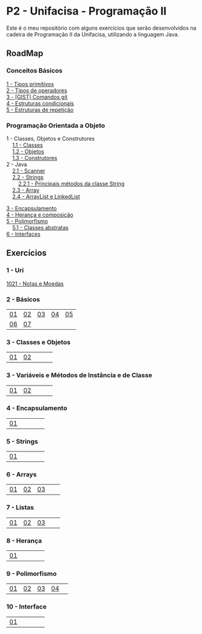 # P2 - Unifacisa - Programação II

Este é o meu repositório com alguns exercícios que serão desenvolvidos na cadeira de Programação II da Unifacisa, utilizando a linguagem Java.

## RoadMap

### Conceitos Básicos

[1 - Tipos primitivos](doc/TiposPrimitivos.md)  
[2 - Tipos de operadores](doc/TiposDeOperadores.md)  
[3 - [GIST] Comandos git](https://gist.github.com/raquelsouto/340954086b8d504b9dd38e01e5313582)  
[4 - Estruturas condicionais](doc/EstruturasCondicionais.md)   
[5 - Estruturas de repetição ](doc/EstruturasDeRepeticao.md)

### Programação Orientada a Objeto
1 - Classes, Objetos e Construtores   
&nbsp;&nbsp;&nbsp;&nbsp;[1.1 - Classes](doc/Classes.md)  
&nbsp;&nbsp;&nbsp;&nbsp;[1.2 - Objetos](doc/Objetos.md)  
&nbsp;&nbsp;&nbsp;&nbsp;[1.3 - Construtores](doc/Construtores.md)  
2 - Java  
&nbsp;&nbsp;&nbsp;&nbsp;[2.1 - Scanner](doc/Scanner.md)  
&nbsp;&nbsp;&nbsp;&nbsp;[2.2 - Strings](doc/String.md)  
&nbsp;&nbsp;&nbsp;&nbsp;&nbsp;&nbsp;&nbsp;&nbsp;[2.2.1 - Principais métodos da classe String](doc/metodosString.md)  
&nbsp;&nbsp;&nbsp;&nbsp;[2.3 - Array](doc/Array.md)  
&nbsp;&nbsp;&nbsp;&nbsp;[2.4 - ArrayList e LinkedList](doc/ArrayList.md)  
 
[3 - Encapsulamento](doc/Encapsulamento.md)    
[4 - Herança e composição](doc/HerancaEComposicao.md)  
[5 - Polimorfismo](doc/Polimorfismo.md)  
&nbsp;&nbsp;&nbsp;&nbsp;[5.1 - Classes abstratas](doc/ClasseAbstrata.md)  
[6 - Interfaces](doc/Interfaces.md)  

## Exercícios  

### 1 - Uri

[1021 - Notas e Moedas](exercicios/uri/1021)

### 2 - Básicos  

|                             |                             |                             |                             |                             |
|            :---:            |            :---:            |            :---:            |             :---:           |              :---:          |
| [01](exercicios/basicos/01) | [02](exercicios/basicos/02) | [03](exercicios/basicos/03) | [04](exercicios/basicos/04) | [05](exercicios/basicos/05) |
| [06](exercicios/basicos/06) | [07](exercicios/basicos/07) |   |   |   |

### 3 - Classes e Objetos

|                             |                             |                           |                             |                             |
|            :---:            |            :---:            |            :---:          |             :---:           |              :---:          |
| [01](exercicios/classesObjetos/01) | [02](exercicios/classesObjetos/02) | |

### 3 - Variáveis e Métodos de Instância e de Classe
|                             |                             |                           |                             |                             |
|            :---:            |            :---:            |            :---:          |             :---:           |              :---:          |
| [01](exercicios/variaveisEMetodosDeInstanciaDeClasse/01) | [02](exercicios/variaveisEMetodosDeInstanciaDeClasse/02) | 

### 4 - Encapsulamento
|                             |                             |                           |                             |                             |
|            :---:            |            :---:            |            :---:          |             :---:           |              :---:          |
| [01](exercicios/encapsulamento/01) | 

### 5 - Strings
|                             |                             |                           |                             |                             |
|            :---:            |            :---:            |            :---:          |             :---:           |              :---:          |
| [01](exercicios/strings/01) | 

### 6 - Arrays
|                             |                             |                           |                             |                             |
|            :---:            |            :---:            |            :---:          |             :---:           |              :---:          |
| [01](exercicios/arrays/01) | [02](exercicios/arrays/02)   |  [03](exercicios/arrays/03)

### 7 - Listas
|                             |                             |                           |                             |                             |
|            :---:            |            :---:            |            :---:          |             :---:           |              :---:          |
| [01](exercicios/arraylist/01) | [02](exercicios/arraylist/02)   |  [03](exercicios/arraylist/03) 


### 8 - Herança
|                             |                             |                           |                             |                             |
|            :---:            |            :---:            |            :---:          |             :---:           |              :---:          |
| [01](exercicios/heranca/01) | 

### 9 - Polimorfismo
|                             |                             |                           |                             |                             |
|            :---:            |            :---:            |            :---:          |             :---:           |              :---:          |
| [01](exercicios/polimorfismo/01) | [02](exercicios/polimorfismo/02) | [03](exercicios/polimorfismo/03) | [04](exercicios/polimorfismo/04) 

### 10 - Interface
|                             |                             |                           |                             |                             |
|            :---:            |            :---:            |            :---:          |             :---:           |              :---:          |
| [01](exercicios/interface/01) 